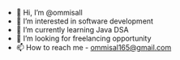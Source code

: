 - 👋 Hi, I’m @ommisall
- 👀 I’m interested in software development 
- 🌱 I’m currently learning Java DSA 
- 💞️ I’m looking for freelancing opportunity 
- 📫 How to reach me - ommisal165@gmail.com


<!---
ommisall/ommisall is a ✨ special ✨ repository because its `README.md` (this file) appears on your GitHub profile.
You can click the Preview link to take a look at your changes.
--->
